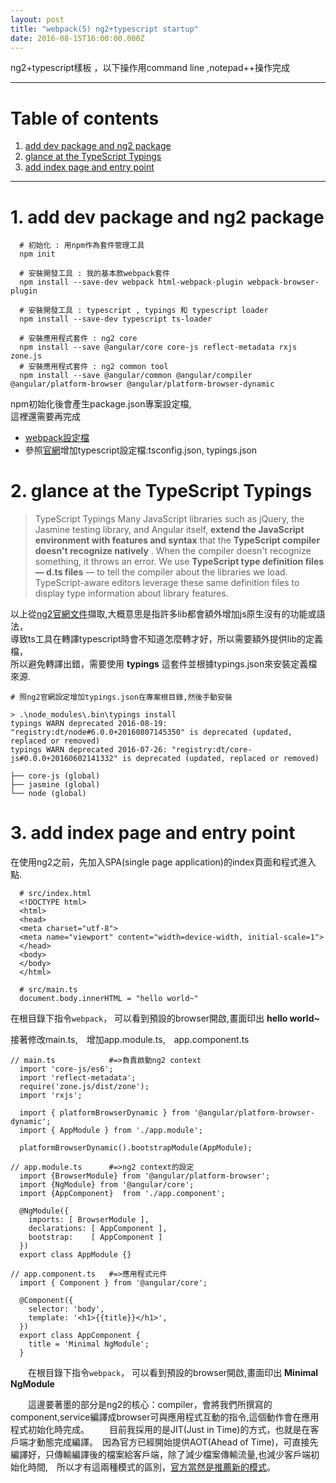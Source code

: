 ```yaml
---
layout: post
title: "webpack(5) ng2+typescript startup"
date: 2016-08-15T16:00:00.000Z
---
```


ng2+typescript樣板 ，以下操作用command line ,notepad++操作完成

--------------------------------------------------------------------------------

# Table of contents

1. [add dev package and ng2 package](#add-dev-package-and-ng2-package)
2. [glance at the TypeScript Typings](#glance-at-the-typescript-typings)
3. [add index page and entry point](#add-index-page-and-entry-point)

--------------------------------------------------------------------------------  

# 1\. add dev package and ng2 package

```
  # 初始化 : 用npm作為套件管理工具
  npm init

  # 安裝開發工具 : 我的基本款webpack套件
  npm install --save-dev webpack html-webpack-plugin webpack-browser-plugin

  # 安裝開發工具 : typescript , typings 和 typescript loader
  npm install --save-dev typescript ts-loader

  # 安裝應用程式套件 : ng2 core
  npm install --save @angular/core core-js reflect-metadata rxjs zone.js
  # 安裝應用程式套件 : ng2 common tool
  npm install --save @angular/common @angular/compiler @angular/platform-browser @angular/platform-browser-dynamic
```  
npm初始化後會產生package.json專案設定檔,  
這裡還需要再完成  
* [webpack設定檔][webpack.config.js]  
* 參照[官網][ng2DocTypescriptConfig]增加typescript設定檔:tsconfig.json, typings.json   

# 2\. glance at the TypeScript Typings
>TypeScript Typings
>Many JavaScript libraries such as jQuery, the Jasmine testing library, and Angular itself, **extend the JavaScript environment with features and syntax** that the  **TypeScript compiler doesn't recognize natively** . When the compiler doesn't recognize something, it throws an error.
>We use **TypeScript type definition files — d.ts files** — to tell the compiler about the libraries we load.
>TypeScript-aware editors leverage these same definition files to display type information about library features.

以上從[ng2官網文件][ng2DocTypings]擷取,大概意思是指許多lib都會額外增加js原生沒有的功能或語法，  
導致ts工具在轉譯typescript時會不知道怎麼轉才好，所以需要額外提供lib的定義檔，  
所以避免轉譯出錯，需要使用 **typings** 這套件並根據typings.json來安裝定義檔來源.  

```
# 照ng2官網設定增加typings.json在專案根目錄,然後手動安裝

> .\node_modules\.bin\typings install
typings WARN deprecated 2016-08-19: "registry:dt/node#6.0.0+20160807145350" is deprecated (updated, replaced or removed)
typings WARN deprecated 2016-07-26: "registry:dt/core-js#0.0.0+20160602141332" is deprecated (updated, replaced or removed)

├── core-js (global)
├── jasmine (global)
└── node (global)
```


# 3\. add index page and entry point
在使用ng2之前，先加入SPA(single page application)的index頁面和程式進入點.

```
  # src/index.html
  <!DOCTYPE html>
  <html>
  <head>
  <meta charset="utf-8">
  <meta name="viewport" content="width=device-width, initial-scale=1">
  </head>
  <body>
  </body>
  </html>

  # src/main.ts
  document.body.innerHTML = "hello world~"
```
在根目錄下指令`webpack`， 可以看到預設的browser開啟,畫面印出 **hello world~**  

接著修改main.ts,　增加app.module.ts,　app.component.ts

```
// main.ts            #=>負責啟動ng2 context
  import 'core-js/es6';
  import 'reflect-metadata';
  require('zone.js/dist/zone');
  import 'rxjs';

  import { platformBrowserDynamic } from '@angular/platform-browser-dynamic';
  import { AppModule } from './app.module';

  platformBrowserDynamic().bootstrapModule(AppModule);

// app.module.ts      #=>ng2 context的設定
  import {BrowserModule} from '@angular/platform-browser';
  import {NgModule} from '@angular/core';
  import {AppComponent}  from './app.component';

  @NgModule({
    imports: [ BrowserModule ],
    declarations: [ AppComponent ],
    bootstrap:    [ AppComponent ]
  })
  export class AppModule {}

// app.component.ts   #=>應用程式元件
  import { Component } from '@angular/core';

  @Component({
    selector: 'body',
    template: '<h1>{{title}}</h1>',
  })
  export class AppComponent {
    title = 'Minimal NgModule';
  }
```

　　在根目錄下指令`webpack`， 可以看到預設的browser開啟,畫面印出 **Minimal NgModule**  
  
　　這邊要著墨的部分是ng2的核心：compiler，會將我們所撰寫的component,service編譯成browser可與應用程式互動的指令,這個動作會在應用程式初始化時完成。
　　目前我採用的是JIT(Just in Time)的方式，也就是在客戶端才動態完成編譯。　因為官方已經開始提供AOT(Ahead of Time)，可直接先編譯好，只傳輸編譯後的檔案給客戶端，除了減少檔案傳輸流量,也減少客戶端初始化時間,　所以才有這兩種模式的區別，[官方當然是推薦新的模式][ng2BloggerRC5]。

[webpack.config.js]:https://github.com/weichou1229/webpack-practice/blob/master/ng2Startup/webpack.config.js
[tsconfig.json]:https://github.com/weichou1229/webpack-practice/blob/master/ng2Startup/tsconfig.json
[ng2DocTypescriptConfig]:https://angular.io/docs/ts/latest/guide/typescript-configuration.html
[ng2DocTypings]:https://angular.io/docs/ts/latest/guide/typescript-configuration.html#!#typings
[ng2BloggerRC5]:http://angularjs.blogspot.tw/2016/08/angular-2-rc5-ngmodules-lazy-loading.html

